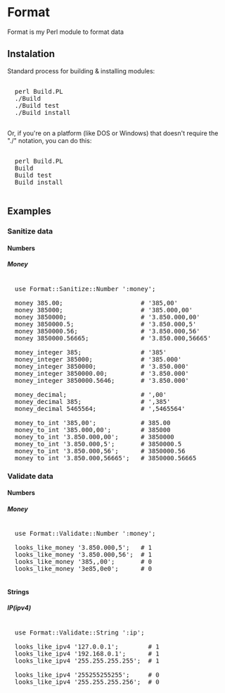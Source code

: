 # Format
Format is my Perl module to format data

## Instalation

Standard process for building & installing modules:

<pre>

  perl Build.PL
  ./Build
  ./Build test
  ./Build install

</pre>

Or, if you're on a platform (like DOS or Windows) that doesn't require the "./" notation, you can do this:

<pre>

  perl Build.PL
  Build
  Build test
  Build install

</pre>

## Examples

### Sanitize data

#### Numbers

##### Money
<pre>
  
  use Format::Sanitize::Number ':money';

  money 385.00;                     # '385,00'
  money 385000;                     # '385.000,00'
  money 3850000;                    # '3.850.000,00'
  money 3850000.5;                  # '3.850.000,5'
  money 3850000.56;                 # '3.850.000,56'
  money 3850000.56665;              # '3.850.000,56665'
  
  money_integer 385;                # '385'
  money_integer 385000;             # '385.000'
  money_integer 3850000;            # '3.850.000'
  money_integer 3850000.00;         # '3.850.000'
  money_integer 3850000.5646;       # '3.850.000'
  
  money_decimal;                    # ',00'
  money_decimal 385;                # ',385'
  money_decimal 5465564;            # ',5465564'

  money_to_int '385,00';            # 385.00
  money_to_int '385.000,00';        # 385000
  money_to_int '3.850.000,00';      # 3850000
  money_to_int '3.850.000,5';       # 3850000.5
  money_to_int '3.850.000,56';      # 3850000.56
  money_to_int '3.850.000,56665';   # 3850000.56665
</pre>

### Validate data

#### Numbers

##### Money
<pre>
  
  use Format::Validate::Number ':money';

  looks_like_money '3.850.000,5';   # 1
  looks_like_money '3.850.000,56';  # 1
  looks_like_money '385,,00';       # 0
  looks_like_money '3e85,0e0';      # 0

</pre>

#### Strings

##### IP(ipv4)
<pre>
  
  use Format::Validate::String ':ip';

  looks_like_ipv4 '127.0.0.1';        # 1
  looks_like_ipv4 '192.168.0.1';      # 1
  looks_like_ipv4 '255.255.255.255';  # 1

  looks_like_ipv4 '255255255255';     # 0
  looks_like_ipv4 '255.255.255.256';  # 0

</pre>